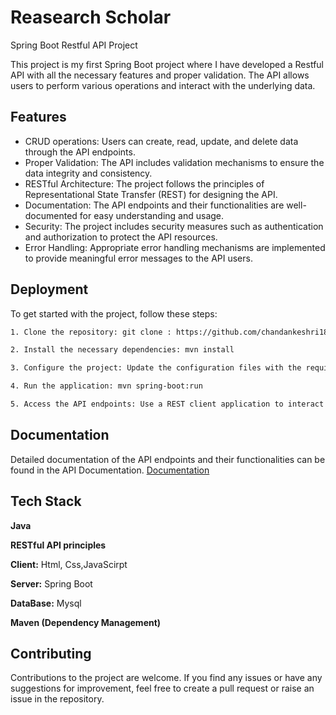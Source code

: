 
# Reasearch Scholar
Spring Boot Restful API Project


This project is my first Spring Boot project where I have developed a Restful API with all the necessary features and proper validation. The API allows users to perform various operations and interact with the underlying data.




## Features

- CRUD operations: Users can create, read, update, and delete data through the API endpoints.
- Proper Validation: The API includes validation mechanisms to ensure the data integrity and consistency.
- RESTful Architecture: The project follows the principles of Representational State Transfer (REST) for designing the API.
- Documentation: The API endpoints and their functionalities are well-documented for easy understanding and usage.
- Security: The project includes security measures such as authentication and authorization to protect the API resources.
- Error Handling: Appropriate error handling mechanisms are implemented to provide meaningful error messages to the API users.


## Deployment

To get started with the project, follow these steps:
```bash
1. Clone the repository: git clone : https://github.com/chandankeshri1812/spring_boot_P1_.git
```

```bash
2. Install the necessary dependencies: mvn install
```
```bash
3. Configure the project: Update the configuration files with the required settings.
```
```bash
4. Run the application: mvn spring-boot:run
```
```bash
5. Access the API endpoints: Use a REST client application to interact with the API. 
```
## Documentation
Detailed documentation of the API endpoints and their functionalities can be found in the API Documentation.
[Documentation](https://docs.spring.io/spring-boot/docs/current/reference/htmlsingle/)


## Tech Stack

**Java**

**RESTful API principles**

**Client:** Html, Css,JavaScirpt

**Server:** Spring Boot

**DataBase:** Mysql

**Maven (Dependency Management)**







## Contributing

Contributions to the project are welcome. If you find any issues or have any suggestions for improvement, feel free to create a pull request or raise an issue in the repository.


